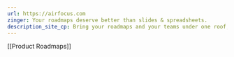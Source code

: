 ```yaml
---
url: https://airfocus.com
zinger: Your roadmaps deserve better than slides & spreadsheets.
description_site_cp: Bring your roadmaps and your teams under one roof, no matter how differently they operate.Share dynamic, insight-driven roadmaps with stakeholders, keeping teamalignment on-point with our powerful Jira integration.
---
```

[[Product Roadmaps]]

